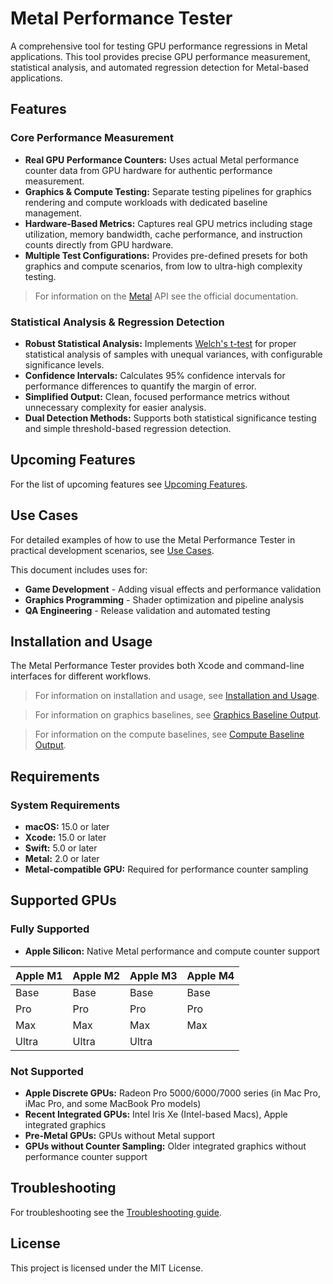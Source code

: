 # Metal Performance Tester

A comprehensive tool for testing GPU performance regressions in Metal applications. This tool provides precise GPU performance measurement, statistical analysis, and automated regression detection for Metal-based applications.

## Features

### Core Performance Measurement
- **Real GPU Performance Counters:** Uses actual Metal performance counter data from GPU hardware for authentic performance measurement.
- **Graphics & Compute Testing:** Separate testing pipelines for graphics rendering and compute workloads with dedicated baseline management.
- **Hardware-Based Metrics:** Captures real GPU metrics including stage utilization, memory bandwidth, cache performance, and instruction counts directly from GPU hardware.
- **Multiple Test Configurations:** Provides pre-defined presets for both graphics and compute scenarios, from low to ultra-high complexity testing.

> For information on the [Metal](https://developer.apple.com/documentation/metal) API see the official documentation.

### Statistical Analysis & Regression Detection
- **Robust Statistical Analysis:** Implements [Welch's t-test](https://en.wikipedia.org/wiki/Welch%27s_t-test) for proper statistical analysis of samples with unequal variances, with configurable significance levels.
- **Confidence Intervals:** Calculates 95% confidence intervals for performance differences to quantify the margin of error.
- **Simplified Output:** Clean, focused performance metrics without unnecessary complexity for easier analysis.
- **Dual Detection Methods:** Supports both statistical significance testing and simple threshold-based regression detection.

## Upcoming Features

For the list of upcoming features see [Upcoming Features](https://github.com/KelCodesStuff/Metal-Performance-Tester/wiki/Upcoming-Features).

## Use Cases

For detailed examples of how to use the Metal Performance Tester in practical development scenarios, see [Use Cases](https://github.com/KelCodesStuff/Metal-Performance-Tester/wiki/Use-Cases). 

This document includes uses for:

- **Game Development** - Adding visual effects and performance validation
- **Graphics Programming** - Shader optimization and pipeline analysis  
- **QA Engineering** - Release validation and automated testing


## Installation and Usage

The Metal Performance Tester provides both Xcode and command-line interfaces for different workflows.
> For information on installation and usage, see [Installation and Usage](https://github.com/KelCodesStuff/Metal-Performance-Tester/wiki/Installation-and-Usage).

> For information on graphics baselines, see [Graphics Baseline Output](https://github.com/KelCodesStuff/Metal-Performance-Tester/wiki/Graphics-Baseline-Output).

> For information on the compute baselines, see [Compute Baseline Output](https://github.com/KelCodesStuff/Metal-Performance-Tester/wiki/Compute-Baseline-Output).

## Requirements

### System Requirements
- **macOS:** 15.0 or later
- **Xcode:** 15.0 or later
- **Swift:** 5.0 or later
- **Metal:** 2.0 or later
- **Metal-compatible GPU:** Required for performance counter sampling

## Supported GPUs

### Fully Supported
- **Apple Silicon:** Native Metal performance and compute counter support

| Apple M1 | Apple M2 | Apple M3 | Apple M4 |
|----------|----------|----------|----------|
| Base     | Base     | Base     | Base     |
| Pro      | Pro      | Pro      | Pro      |
| Max      | Max      | Max      | Max      |
| Ultra    | Ultra    | Ultra    |          | 

### Not Supported
- **Apple Discrete GPUs:** Radeon Pro 5000/6000/7000 series (in Mac Pro, iMac Pro, and some MacBook Pro models)
- **Recent Integrated GPUs:** Intel Iris Xe (Intel-based Macs), Apple integrated graphics
- **Pre-Metal GPUs:** GPUs without Metal support
- **GPUs without Counter Sampling:** Older integrated graphics without performance counter support

## Troubleshooting
For troubleshooting see the [Troubleshooting guide](https://github.com/KelCodesStuff/Metal-Performance-Tester/wiki/Troubleshooting).

## License

This project is licensed under the MIT License.
